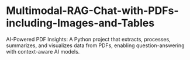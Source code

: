 # Multimodal-RAG-Chat-with-PDFs-including-Images-and-Tables
AI-Powered PDF Insights: A Python project that extracts, processes, summarizes, and visualizes data from PDFs, enabling question-answering with context-aware AI models.
